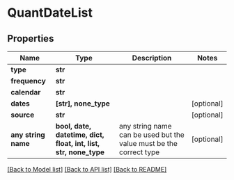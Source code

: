 # QuantDateList


## Properties
Name | Type | Description | Notes
------------ | ------------- | ------------- | -------------
**type** | **str** |  | 
**frequency** | **str** |  | 
**calendar** | **str** |  | 
**dates** | **[str], none_type** |  | [optional] 
**source** | **str** |  | [optional] 
**any string name** | **bool, date, datetime, dict, float, int, list, str, none_type** | any string name can be used but the value must be the correct type | [optional]

[[Back to Model list]](../README.md#documentation-for-models) [[Back to API list]](../README.md#documentation-for-api-endpoints) [[Back to README]](../README.md)


